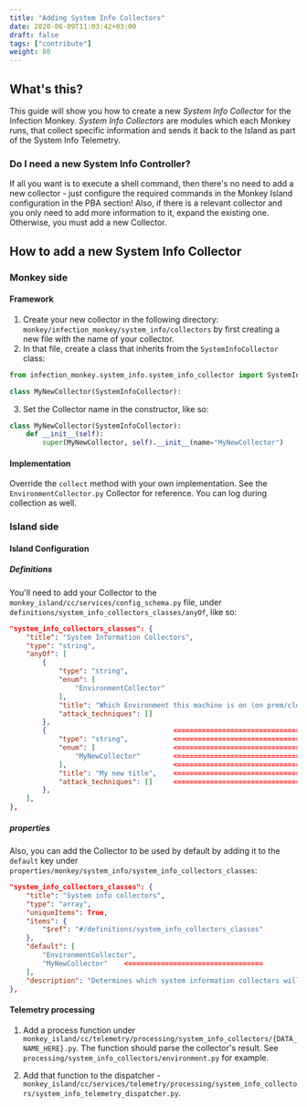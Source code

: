 ```yaml
---
title: "Adding System Info Collectors"
date: 2020-06-09T11:03:42+03:00
draft: false
tags: ["contribute"]
weight: 80
---
```


## What's this?

This guide will show you how to create a new _System Info Collector_ for the Infection Monkey. _System Info Collectors_ are modules which each Monkey runs, that collect specific information and sends it back to the Island as part of the System Info Telemetry.

### Do I need a new System Info Controller?

If all you want is to execute a shell command, then there's no need to add a new collector - just configure the required commands in the Monkey Island configuration in the PBA section! Also, if there is a relevant collector and you only need to add more information to it, expand the existing one. Otherwise, you must add a new Collector.

## How to add a new System Info Collector

### Monkey side

#### Framework

1. Create your new collector in the following directory: `monkey/infection_monkey/system_info/collectors` by first creating a new file with the name of your collector.
2. In that file, create a class that inherits from the `SystemInfoCollector` class:

```py
from infection_monkey.system_info.system_info_collector import SystemInfoCollector

class MyNewCollector(SystemInfoCollector):
```

3. Set the Collector name in the constructor, like so:

```py
class MyNewCollector(SystemInfoCollector):
    def __init__(self):
        super(MyNewCollector, self).__init__(name="MyNewCollector")
```

#### Implementation

Override the `collect` method with your own implementation. See the `EnvironmentCollector.py` Collector for reference. You can log during collection as well.

### Island side

#### Island Configuration

##### Definitions

You'll need to add your Collector to the `monkey_island/cc/services/config_schema.py` file, under `definitions/system_info_collectors_classes/anyOf`, like so:

```json
"system_info_collectors_classes": {
    "title": "System Information Collectors",
    "type": "string",
    "anyOf": [
        {
            "type": "string",
            "enum": [
                "EnvironmentCollector"
            ],
            "title": "Which Environment this machine is on (on prem/cloud)",
            "attack_techniques": []
        },
        {                               <=================================
            "type": "string",           <=================================
            "enum": [                   <=================================
                "MyNewCollector"        <=================================
            ],                          <=================================
            "title": "My new title",    <=================================
            "attack_techniques": []     <=================================
        },
    ],
},
```

##### properties

Also, you can add the Collector to be used by default by adding it to the `default` key under `properties/monkey/system_info/system_info_collectors_classes`:

```json
"system_info_collectors_classes": {
    "title": "System info collectors",
    "type": "array",
    "uniqueItems": True,
    "items": {
        "$ref": "#/definitions/system_info_collectors_classes"
    },
    "default": [
        "EnvironmentCollector",
        "MyNewCollector"    <=================================
    ],
    "description": "Determines which system information collectors will collect information."
},
```

#### Telemetry processing

1. Add a process function under `monkey_island/cc/telemetry/processing/system_info_collectors/{DATA_NAME_HERE}.py`. The function should parse the collector's result. See `processing/system_info_collectors/environment.py` for example.

2. Add that function to the dispatcher - `monkey_island/cc/services/telemetry/processing/system_info_collectors/system_info_telemetry_dispatcher.py`.
